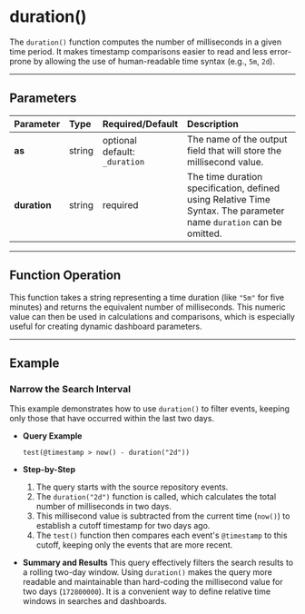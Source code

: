 # duration()

The `duration()` function computes the number of milliseconds in a given time period. It makes timestamp comparisons easier to read and less error-prone by allowing the use of human-readable time syntax (e.g., `5m`, `2d`).

***

## Parameters

| Parameter | Type | Required/Default | Description |
| :--- | :--- | :--- | :--- |
| **as** | string | optional <br> default: `_duration` | The name of the output field that will store the millisecond value. |
| **duration**| string | required | The time duration specification, defined using Relative Time Syntax. The parameter name `duration` can be omitted. |

***

## Function Operation

This function takes a string representing a time duration (like `"5m"` for five minutes) and returns the equivalent number of milliseconds. This numeric value can then be used in calculations and comparisons, which is especially useful for creating dynamic dashboard parameters.

***

## Example

### Narrow the Search Interval

This example demonstrates how to use `duration()` to filter events, keeping only those that have occurred within the last two days.

* **Query Example**
    ```
    test(@timestamp > now() - duration("2d"))
    ```

* **Step-by-Step**
    1.  The query starts with the source repository events.
    2.  The `duration("2d")` function is called, which calculates the total number of milliseconds in two days.
    3.  This millisecond value is subtracted from the current time (`now()`) to establish a cutoff timestamp for two days ago.
    4.  The `test()` function then compares each event's `@timestamp` to this cutoff, keeping only the events that are more recent.

* **Summary and Results**
    This query effectively filters the search results to a rolling two-day window. Using `duration()` makes the query more readable and maintainable than hard-coding the millisecond value for two days (`172800000`). It is a convenient way to define relative time windows in searches and dashboards.